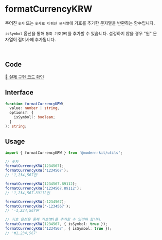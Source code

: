 # formatCurrencyKRW

주어진 `숫자` 또는 `숫자로 이뤄진 문자열`에 기호를 추가한 문자열을 반환하는 함수입니다.

`isSymbol` 옵션을 통해 `통화 기호(₩)`를 추가할 수 있습니다. 설정하지 않을 경우 "원" 문자열이 접미사에 추가됩니다.

<br />

## Code
[🔗 실제 구현 코드 확인](https://github.com/modern-agile-team/modern-kit/blob/main/packages/utils/src/formatter/formatCurrencyKRW/index.ts)

## Interface
```ts title="typescript"
function formatCurrencyKRW(
  value: number | string,
  options?: {
    isSymbol?: boolean;
  }
): string;
```

## Usage
```ts title="typescript"
import { formatCurrencyKRW } from '@modern-kit/utils';

// 숫자
formatCurrencyKRW(1234567);
formatCurrencyKRW('1234567');
// '1,234,567원'

formatCurrencyKRW(1234567.89112);
formatCurrencyKRW('1234567.89112');
// '1,234,567.89112원'

formatCurrencyKRW(-1234567);
formatCurrencyKRW('-1234567');
// '-1,234,567원'

// 기호 옵션을 통해 기호(₩)를 추가할 수 있어야 합니다.
formatCurrencyKRW(1234567, { isSymbol: true });
formatCurrencyKRW('1234567', { isSymbol: true });
// '₩1,234,567'
```
